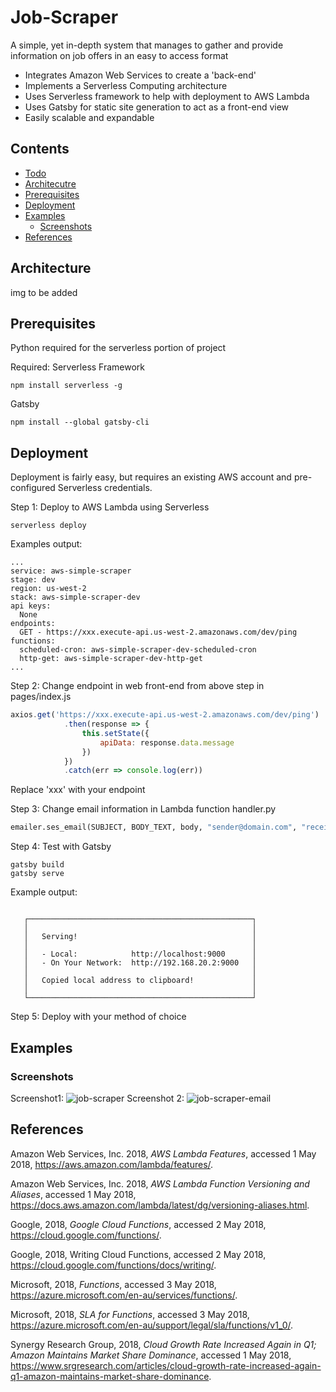 # Job-Scraper
A simple, yet in-depth system that manages to gather and provide information on job offers in an easy to access format

- Integrates Amazon Web Services to create a 'back-end'
- Implements a Serverless Computing architecture
- Uses Serverless framework to help with deployment to AWS Lambda
- Uses Gatsby for static site generation to act as a front-end view
- Easily scalable and expandable

## Contents
- [Todo](#todo)
- [Architecutre](#architecutre)
- [Prerequisites](#prerequisites)
- [Deployment](#deployment)
- [Examples](#examples)
	- [Screenshots](#Screenshots)
- [References](#references)

## Architecture
img to be added

## Prerequisites
Python required for the serverless portion of project

Required:
Serverless Framework
```
npm install serverless -g
```

Gatsby
```
npm install --global gatsby-cli
```

## Deployment
Deployment is fairly easy, but requires an existing AWS account and pre-configured Serverless credentials.

Step 1: Deploy to AWS Lambda using Serverless
```
serverless deploy
```
Examples output:
```
...
service: aws-simple-scraper
stage: dev
region: us-west-2
stack: aws-simple-scraper-dev
api keys:
  None
endpoints:
  GET - https://xxx.execute-api.us-west-2.amazonaws.com/dev/ping
functions:
  scheduled-cron: aws-simple-scraper-dev-scheduled-cron
  http-get: aws-simple-scraper-dev-http-get
...
```

Step 2: Change endpoint in web front-end from above step in pages/index.js
```javascript
axios.get('https://xxx.execute-api.us-west-2.amazonaws.com/dev/ping')
            .then(response => {
                this.setState({
                    apiData: response.data.message
                })
            })
            .catch(err => console.log(err))
```
Replace 'xxx' with your endpoint

Step 3: Change email information in Lambda function handler.py
```python
emailer.ses_email(SUBJECT, BODY_TEXT, body, "sender@domain.com", "receiver@domain.com")
```

Step 4: Test with Gatsby
```
gatsby build
gatsby serve
```
Example output:
```

   ┌──────────────────────────────────────────────────┐
   │                                                  │
   │   Serving!                                       │
   │                                                  │
   │   - Local:            http://localhost:9000      │
   │   - On Your Network:  http://192.168.20.2:9000   │
   │                                                  │
   │   Copied local address to clipboard!             │
   │                                                  │
   └──────────────────────────────────────────────────┘
```
Step 5: Deploy with your method of choice

## Examples

### Screenshots

Screenshot1:
![job-scraper](https://user-images.githubusercontent.com/11038569/39620113-6c4714a4-4fcd-11e8-8a52-4c3c9801f2c6.png)
Screenshot 2:
![job-scraper-email](https://user-images.githubusercontent.com/11038569/39620118-71380dd8-4fcd-11e8-81e1-bcb20a16de81.png)

## References

Amazon Web Services, Inc. 2018, _AWS Lambda Features_, accessed 1 May 2018, <https://aws.amazon.com/lambda/features/>.

Amazon Web Services, Inc. 2018, _AWS Lambda Function Versioning and Aliases_, accessed 1 May 2018, <https://docs.aws.amazon.com/lambda/latest/dg/versioning-aliases.html>.

Google, 2018, _Google Cloud Functions_, accessed 2 May 2018, <https://cloud.google.com/functions/>.

Google, 2018, Writing Cloud Functions, accessed 2 May 2018, <https://cloud.google.com/functions/docs/writing/>.

Microsoft, 2018, _Functions_, accessed 3 May 2018, <https://azure.microsoft.com/en-au/services/functions/>.

Microsoft, 2018, _SLA for Functions_, accessed 3 May 2018, <https://azure.microsoft.com/en-au/support/legal/sla/functions/v1_0/>.

Synergy Research Group, 2018, _Cloud Growth Rate Increased Again in Q1; Amazon Maintains Market Share Dominance_, accessed 1 May 2018, <https://www.srgresearch.com/articles/cloud-growth-rate-increased-again-q1-amazon-maintains-market-share-dominance>.
